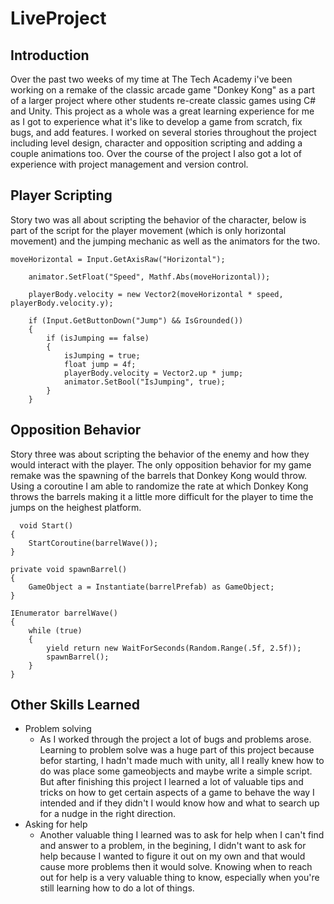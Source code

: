 # LiveProject

## Introduction
Over the past two weeks of my time at The Tech Academy i've been working on a remake of the classic arcade game "Donkey Kong" as a part of a larger project where other students re-create classic games using C# and Unity. This project as a whole was a great learning experience for me as I got to experience what it's like to develop a game from scratch, fix bugs, and add features. I worked on several stories throughout the project including level design, character and opposition scripting and adding a couple animations too. Over the course of the project I also got a lot of experience with project management and version control.

## Player Scripting
Story two was all about scripting the behavior of the character, below is part of the script for the player movement (which is only horizontal movement) and the jumping mechanic as well as the animators for the two.

    moveHorizontal = Input.GetAxisRaw("Horizontal");

        animator.SetFloat("Speed", Mathf.Abs(moveHorizontal)); 

        playerBody.velocity = new Vector2(moveHorizontal * speed, playerBody.velocity.y);

        if (Input.GetButtonDown("Jump") && IsGrounded())
        {                                   
            if (isJumping == false)
            {
                isJumping = true;
                float jump = 4f;
                playerBody.velocity = Vector2.up * jump;
                animator.SetBool("IsJumping", true);
            }                            
        }

## Opposition Behavior
Story three was about scripting the behavior of the enemy and how they would interact with the player. The only opposition behavior for my game remake was the spawning of the barrels that Donkey Kong would throw. Using a coroutine I am able to randomize the rate at which Donkey Kong throws the barrels making it a little more difficult for the player to time the jumps on the heighest platform.

      void Start()
    {
        StartCoroutine(barrelWave());
    }

    private void spawnBarrel()
    {
        GameObject a = Instantiate(barrelPrefab) as GameObject;
    }

    IEnumerator barrelWave()
    {
        while (true)
        {
            yield return new WaitForSeconds(Random.Range(.5f, 2.5f));
            spawnBarrel();
        }        
    }
    
## Other Skills Learned
* Problem solving
   * As I worked through the project a lot of bugs and problems arose. Learning to problem solve was a huge part of this project because befor starting, I hadn't made much with unity, all I really knew how to do was place some gameobjects and maybe write a simple script. But after finishing this project I learned a lot of valuable tips and tricks on how to get certain aspects of a game to behave the way I intended and if they didn't I would know how and what to search up for a nudge in the right direction.
* Asking for help
  * Another valuable thing I learned was to ask for help when I can't find and answer to a problem, in the begining, I didn't want to ask for help because I wanted to figure it out on my own and that would cause more problems then it would solve. Knowing when to reach out for help is a very valuable thing to know, especially when you're still learning how to do a lot of things.
    
